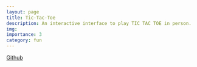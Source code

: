 ```yaml
---
layout: page
title: Tic-Tac-Toe
description: An interactive interface to play TIC TAC TOE in person.
img:
importance: 3
category: fun
---
```


[Github](https://github.com/Shanthika/TIC-TAC)